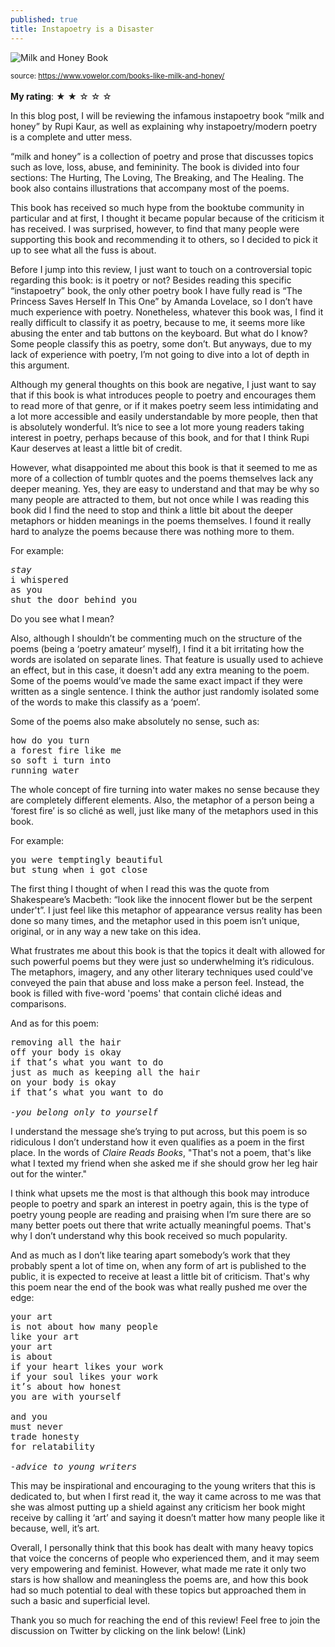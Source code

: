 ```yaml
---
published: true
title: Instapoetry is a Disaster
---
```

![Milk and Honey Book](https://www.vowelor.com/wp-content/uploads/2019/05/Books-Like-Milk-and-Honey.jpg)

<sub>source: https://www.vowelor.com/books-like-milk-and-honey/</sub>
<br><br>
<b>My rating</b>: ★ ★ ☆ ☆ ☆

In this blog post, I will be reviewing the infamous instapoetry book “milk and honey” by Rupi Kaur, as well as explaining why instapoetry/modern poetry is a complete and utter mess. 

“milk and honey” is a collection of poetry and prose that discusses topics such as love, loss, abuse, and femininity. The book is divided into four sections: The Hurting, The Loving, The Breaking, and The Healing. The book also contains illustrations that accompany most of the poems. 

This book has received so much hype from the booktube community in particular and at first, I thought it became popular because of the criticism it has received. I was surprised, however, to find that many people were supporting this book and recommending it to others, so I decided to pick it up to see what all the fuss is about. 

Before I jump into this review, I just want to touch on a controversial topic regarding this book: is it poetry or not? Besides reading this specific “instapoetry” book, the only other poetry book I have fully read is “The Princess Saves Herself In This One” by Amanda Lovelace, so I don’t have much experience with poetry. Nonetheless, whatever this book was, I find it really difficult to classify it as poetry, because to me, it seems more like abusing the enter and tab buttons on the keyboard. But what do I know? Some people classify this as poetry, some don’t. But anyways, due to my lack of experience with poetry, I’m not going to dive into a lot of depth in this argument. 

Although my general thoughts on this book are negative, I just want to say that if this book is what introduces people to poetry and encourages them to read more of that genre, or if it makes poetry seem less intimidating and a lot more accessible and easily understandable by more people, then that is absolutely wonderful. It’s nice to see a lot more young readers taking interest in poetry, perhaps because of this book, and for that I think Rupi Kaur deserves at least a little bit of credit. 

However, what disappointed me about this book is that it seemed to me as more of a collection of tumblr quotes and the poems themselves lack any deeper meaning. Yes, they are easy to understand and that may be why so many people are attracted to them, but not once while I was reading this book did I find the need to stop and think a little bit about the deeper metaphors or hidden meanings in the poems themselves. I found it really hard to analyze the poems because there was nothing more to them. 

For example:

<pre class="highlighter-rouge">
<i>stay</i>
i whispered
as you
shut the door behind you
</pre>

Do you see what I mean?

Also, although I shouldn’t be commenting much on the structure of the poems (being a ‘poetry amateur’ myself), I find it a bit irritating how the words are isolated on separate lines. That feature is usually used to achieve an effect, but in this case, it doesn't add any extra meaning to the poem. Some of the poems would’ve made the same exact impact if they were written as a single sentence. I think the author just randomly isolated some of the words to make this classify as a ‘poem’. 

Some of the poems also make absolutely no sense, such as:

<pre class="highlighter-rouge">
how do you turn
a forest fire like me
so soft i turn into
running water
</pre>

The whole concept of fire turning into water makes no sense because they are completely different elements. Also, the metaphor of a person being a ‘forest fire’ is so cliché as well, just like many of the metaphors used in this book. 

For example:

<pre class="highlighter-rouge">
you were temptingly beautiful
but stung when i got close
</pre>

The first thing I thought of when I read this was the quote from Shakespeare’s Macbeth: “look like the innocent flower but be the serpent under't”. I just feel like this metaphor of appearance versus reality has been done so many times, and the metaphor used in this poem isn’t unique, original, or in any way a new take on this idea.

What frustrates me about this book is that the topics it dealt with allowed for such powerful poems but they were just so underwhelming it’s ridiculous. The metaphors, imagery, and any other literary techniques used could've conveyed the pain that abuse and loss make a person feel. Instead, the book is filled with five-word 'poems' that contain cliché ideas and comparisons.

And as for this poem:

<pre class="highlighter-rouge">
removing all the hair
off your body is okay
if that’s what you want to do
just as much as keeping all the hair
on your body is okay
if that’s what you want to do

<i>-you belong only to yourself</i>
</pre>

I understand the message she’s trying to put across, but this poem is so ridiculous I don’t understand how it even qualifies as a poem in the first place. In the words of <i>Claire Reads Books</i>, "That's not a poem, that's like what I texted my friend when she asked me if she should grow her leg hair out for the winter."

I think what upsets me the most is that although this book may introduce people to poetry and spark an interest in poetry again, this is the type of poetry young people are reading and praising when I’m sure there are so many better poets out there that write actually meaningful poems. That's why I don’t understand why this book received so much popularity. 

And as much as I don’t like tearing apart somebody’s work that they probably spent a lot of time on, when any form of art is published to the public, it is expected to receive at least a little bit of criticism. That's why this poem near the end of the book was what really pushed me over the edge:

<pre class="highlighter-rouge">
your art
is not about how many people
like your art
your art
is about
if your heart likes your work
if your soul likes your work
it’s about how honest 
you are with yourself

and you 
must never
trade honesty
for relatability

<i>-advice to young writers</i>
</pre>

This may be inspirational and encouraging to the young writers that this is dedicated to, but when I first read it, the way it came across to me was that she was almost putting up a shield against any criticism her book might receive by calling it ‘art’ and saying it doesn’t matter how many people like it because, well, it’s art. 

Overall, I personally think that this book has dealt with many heavy topics that voice the concerns of people who experienced them, and it may seem very empowering and feminist. However, what made me rate it only two stars is how shallow and meaningless the poems are, and how this book had so much potential to deal with these topics but approached them in such a basic and superficial level. 


Thank you so much for reaching the end of this review! Feel free to join the discussion on Twitter by clicking on the link below!
(Link)

